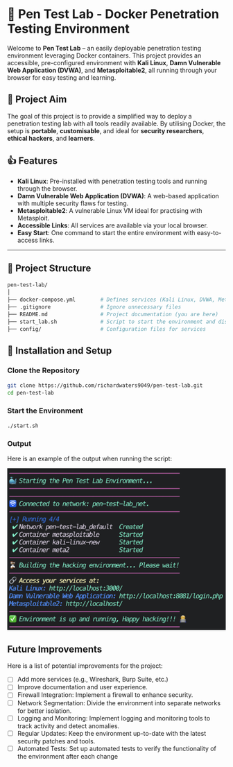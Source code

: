 # 🐳 Pen Test Lab - Docker Penetration Testing Environment

Welcome to **Pen Test Lab** – an easily deployable penetration testing environment leveraging Docker containers. This project provides an accessible, pre-configured environment with **Kali Linux**, **Damn Vulnerable Web Application (DVWA)**, and **Metasploitable2**, all running through your browser for easy testing and learning.

## 🎯 Project Aim

The goal of this project is to provide a simplified way to deploy a penetration testing lab with all tools readily available. By utilising Docker, the setup is **portable**, **customisable**, and ideal for **security researchers**, **ethical hackers**, and **learners**.

## 👍 Features

- **Kali Linux**: Pre-installed with penetration testing tools and running through the browser.
- **Damn Vulnerable Web Application (DVWA)**: A web-based application with multiple security flaws for testing.
- **Metasploitable2**: A vulnerable Linux VM ideal for practising with Metasploit.
- **Accessible Links**: All services are available via your local browser.
- **Easy Start**: One command to start the entire environment with easy-to-access links.

---

## 📂 Project Structure

```bash
pen-test-lab/
│
├── docker-compose.yml        # Defines services (Kali Linux, DVWA, Metasploitable)
├── .gitignore                # Ignore unnecessary files
├── README.md                 # Project documentation (you are here)
├── start_lab.sh              # Script to start the environment and display links
├── config/                   # Configuration files for services
```

## 🧰 Installation and Setup

### Clone the Repository

```bash
git clone https://github.com/richardwaters9049/pen-test-lab.git
cd pen-test-lab
```

### Start the Environment

```bash
./start.sh
```

### Output

Here is an example of the output when running the script:

![Running Containers](images/terminal.png)

## Future Improvements

Here is a list of potential improvements for the project:

- [ ] Add more services (e.g., Wireshark, Burp Suite, etc.)
- [ ] Improve documentation and user experience.
- [ ] Firewall Integration: Implement a firewall to enhance security.
- [ ] Network Segmentation: Divide the environment into separate networks for better isolation.
- [ ] Logging and Monitoring: Implement logging and monitoring tools to track activity and detect anomalies.
- [ ] Regular Updates: Keep the environment up-to-date with the latest security patches and tools.
- [ ] Automated Tests: Set up automated tests to verify the functionality of the environment after each change
